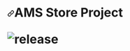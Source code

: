 <h1 dir="auto"><a id="user-content-equinox--------" class="anchor" aria-hidden="true" href="#equinox--------"><svg class="octicon octicon-link" viewBox="0 0 16 16" version="1.1" width="16" height="16" aria-hidden="true"><path fill-rule="evenodd" d="M7.775 3.275a.75.75 0 001.06 1.06l1.25-1.25a2 2 0 112.83 2.83l-2.5 2.5a2 2 0 01-2.83 0 .75.75 0 00-1.06 1.06 3.5 3.5 0 004.95 0l2.5-2.5a3.5 3.5 0 00-4.95-4.95l-1.25 1.25zm-4.69 9.64a2 2 0 010-2.83l2.5-2.5a2 2 0 012.83 0 .75.75 0 001.06-1.06 3.5 3.5 0 00-4.95 0l-2.5 2.5a3.5 3.5 0 004.95 4.95l1.25-1.25a.75.75 0 00-1.06-1.06l-1.25 1.25a2 2 0 01-2.83 0z"></path></svg></a>AMS Store Project
  
  <img src="https://camo.githubusercontent.com/de760598eea689dc9bf87a0c9196c558b498a81bdb50342137689a24a4f5c191/68747470733a2f2f696d672e736869656c64732e696f2f6769746875622f72656c656173652f6a65742f657175696e6f782e737667" alt="release" data-canonical-src="https://img.shields.io/github/release/jet/equinox.svg" style="max-width: 100%;"></a>
  <a href="https://www.nuget.org/packages/Equinox/" rel="nofollow">
 
